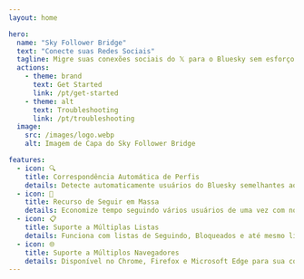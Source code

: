 ```yaml
---
layout: home

hero:
  name: "Sky Follower Bridge"
  text: "Conecte suas Redes Sociais"
  tagline: Migre suas conexões sociais do 𝕏 para o Bluesky sem esforço
  actions:
    - theme: brand
      text: Get Started
      link: /pt/get-started
    - theme: alt
      text: Troubleshooting
      link: /pt/troubleshooting
  image:
    src: /images/logo.webp
    alt: Imagem de Capa do Sky Follower Bridge

features:
  - icon: 🔍
    title: Correspondência Automática de Perfis
    details: Detecte automaticamente usuários do Bluesky semelhantes aos seus seguidos no 𝕏.
  - icon: 🚀
    title: Recurso de Seguir em Massa
    details: Economize tempo seguindo vários usuários de uma vez com nosso botão "Follow All".
  - icon: 📋
    title: Suporte a Múltiplas Listas
    details: Funciona com listas de Seguindo, Bloqueados e até mesmo listas públicas do 𝕏.
  - icon: 🌐
    title: Suporte a Múltiplos Navegadores
    details: Disponível no Chrome, Firefox e Microsoft Edge para sua conveniência.
--- 
```


